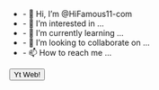 <html>
<body>
  <ul>
    <li> - 👋 Hi, I’m @HiFamous11-com  </li>
<li> - 👀 I’m interested in ...  </li>
<li> - 🌱 I’m currently learning ...  </li>
<li> - 💞️ I’m looking to collaborate on ...  </li>
<li> - 📫 How to reach me ...  </li>
  </ul>
  <button onclick="https://hifamous11-com.github.io/Testing-repository/">Yt Web! </button>
</body>
<!---
HiFamous11-com/HiFamous11-com is a ✨ special ✨ repository because its `README.md` (this file) appears on your GitHub profile.
You can click the Preview link to take a look at your changes.
--->
</html>
